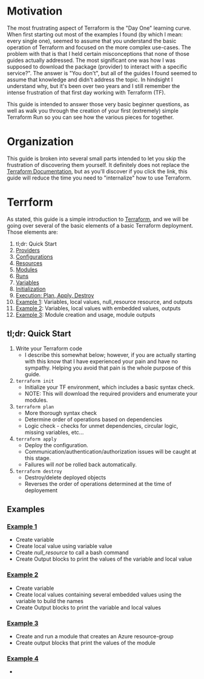 # Motivation
The most frustrating aspect of Terraform is the "Day One" learning curve. When first starting out most of the examples I found (by which I mean: every single one), seemed to assume that you understand the basic operation of Terraform and focused on the more complex use-cases. The problem with that is that I held certain misconceptions that none of those guides actually addressed. The most significant one was how I was supposed to download the package (provider) to interact with a specific service?". The answer is "You don't", but all of the guides I found seemed to assume that knowledge and didn't address the topic. In hindsight I understand why, but it's been over two years and I still remember the intense frustration of that first day working with Terraform (TF).

This guide is intended to answer those very basic beginner questions, as well as walk you through the creation of your first (extremely) simple Terraform Run so you can see how the various pieces for together. 

# Organization
This guide is broken into several small parts intended to let you skip the frustration of discovering them yourself. It definitely does not replace the [Terraform Documentation](https://www.terraform.io/intro), but as you'll discover if you click the link, this guide will reduce the time you need to "internalize" how to use Terraform.

# Terrform
As stated, this guide is a simple introduction to [Terraform](https://www.terraform.io/intro), and we will be going over several of the basic elements of a basic Terraform deployment. Those elements are:
1. tl;dr: Quick Start
2. [Providers](https://github.com/jessed/guides/blob/main/Terraform/Providers.md)
3. [Configurations](https://github.com/jessed/guides/blob/main/Terraform/Configurations.md)
4. [Resources](https://github.com/jessed/guides/blob/main/Terraform/Resources.md)
5. [Modules](https://github.com/jessed/guides/blob/main/Terraform/Modules.md)
6. [Runs](https://github.com/jessed/guides/blob/main/Terraform/Runs.md)
7. [Variables](https://github.com/jessed/guides/blob/main/Terraform/Variables.md)
8. [Initialization](https://github.com/jessed/guides/blob/main/Terraform/Initialization.md)
9. [Execution: Plan, Apply, Destroy](https://github.com/jessed/guides/blob/main/Terraform/Execution.md)
10. [Example 1](#Example-1): Variables, local values, null_resource resource, and outputs
11. [Example 2](#Example-2): Variables, local values with embedded values, outputs
12. [Example 3](#Example-3): Module creation and usage, module outputs

## tl;dr: Quick Start
1. Write your Terraform code
   * I describe this somewhat below; however, if you are actually starting with this know that I have experienced your pain and have no sympathy. Helping you avoid that pain is the whole purpose of this guide.
2. `terraform init`
   * Initialize your TF environment, which includes a basic syntax check.
   * NOTE: This will download the required providers and enumerate your modules.
3. `terraform plan`
   * More thorough syntax check
   * Determine order of operations based on dependencies
   * Logic check - checks for unmet dependencies, circular logic, missing variables, etc...
4. `terraform apply`
   * Deploy the configuration.
   * Communication/authentication/authorization issues will be caught at this stage.
   * Failures will *not* be rolled back automatically.
5. `terraform destroy`
   * Destroy/delete deployed objects
   * Reverses the order of operations determined at the time of deployement

## Examples
### [Example 1](https://github.com/jessed/guides/blob/main/Terraform/example_1.md)
* Create variable
* Create local value using variable value
* Create *null_resource* to call a bash command
* Create Output blocks to print the values of the variable and local value

### [Example 2](https://github.com/jessed/guides/blob/main/Terraform/example_2.md)
* Create variable
* Create local values containing several embedded values using the variable to build the names
* Create Output blocks to print the variable and local values

### [Example 3](https://github.com/jessed/guides/blob/main/Terraform/example_3.md)
* Create and run a module that creates an Azure resource-group
* Create output blocks that print the values of the module

### [Example 4](https://github.com/jessed/guides/blob/main/Terraform/example_4.md)
* 